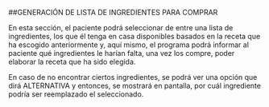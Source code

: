 ##GENERACIÓN DE LISTA DE INGREDIENTES PARA COMPRAR

En esta sección, el paciente podrá seleccionar de entre una lista de ingredientes, los que él tenga en casa disponibles basados en la receta que ha escogido anteriormente y, aquí mismo, el programa podrá informar al paciente qué ingredientes le harían falta, una vez los compre, poder elaborar la receta que ha sido elegida.

En caso de no encontrar ciertos ingredientes, se podrá ver una opción que dirá ALTERNATIVA y entonces, se mostrará en pantalla, por cuál ingrediente podría ser reemplazado el seleccionado.